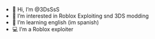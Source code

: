 - 👋 Hi, I’m @3DsSsS
- 👀 I’m interested in Roblox Exploiting snd 3DS modding
- 🌱 I’m learning english (im spanish)
- 💻 I’m a Roblox exploiter

<!---
3DsSsS/3DsSsS is a ✨ special ✨ repository because its `README.md` (this file) appears on your GitHub profile.
You can click the Preview link to take a look at your changes.
--->

